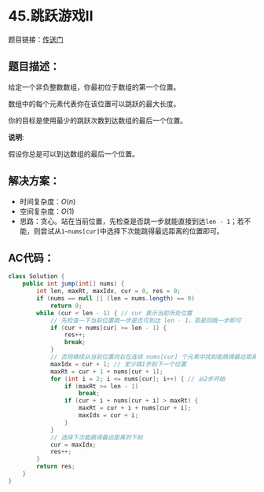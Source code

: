 # 45.跳跃游戏II
题目链接：[传送门](https://leetcode-cn.com/problems/jump-game-ii/)

## 题目描述：
给定一个非负整数数组，你最初位于数组的第一个位置。

数组中的每个元素代表你在该位置可以跳跃的最大长度。

你的目标是使用最少的跳跃次数到达数组的最后一个位置。

**说明**:

假设你总是可以到达数组的最后一个位置。

## 解决方案：
- 时间复杂度：$O(n)$
- 空间复杂度：$O(1)$
- 思路：贪心。站在当前位置，先检查是否跳一步就能直接到达`len - 1`；若不能，则尝试从`1~nums[cur]`中选择下次能跳得最远距离的位置即可。 

## AC代码：
```java
class Solution {
	public int jump(int[] nums) {
		int len, maxRt, maxIdx, cur = 0, res = 0;
		if (nums == null || (len = nums.length) == 0)
			return 0;
		while (cur < len - 1) { // cur 表示当前所处位置
			// 先检查一下当前位置跳一步是否可到达 len - 1，若是则跳一步即可
			if (cur + nums[cur] >= len - 1) {
				res++;
				break;
			}
			// 否则继续从当前位置向右在连续 nums[cur] 个元素中找到能跳得最远距离的位置
			maxIdx = cur + 1; // 至少跳1步到下一个位置
			maxRt = cur + 1 + nums[cur + 1];
			for (int i = 2; i <= nums[cur]; i++) { // 从2步开始
				if (maxRt >= len - 1)
					break;
				if (cur + i + nums[cur + i] > maxRt) {
					maxRt = cur + i + nums[cur + i];
					maxIdx = cur + i;
				}
			}
			// 选择下次能跳得最远距离的下标
			cur = maxIdx;
			res++;
		}
		return res;
	}
}
```
